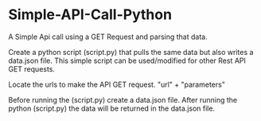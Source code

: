 # Simple-API-Call-Python

A Simple Api call using a GET Request and parsing that data.

Create a python script (script.py) that pulls the same data but also writes a data.json file. This simple script can be used/modified for other Rest API GET requests.

Locate the urls to make the API GET request. "url" + "parameters"

Before running the (script.py) create a data.json file.
After running the python (script.py) the data will be returned in the data.json file.

